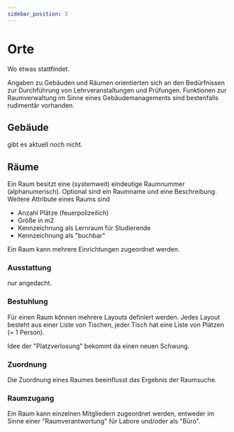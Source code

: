 ```yaml
---
sidebar_position: 3
---
```


# Orte

Wo etwas stattfindet.

Angaben zu Gebäuden und Räumen orientierten sich an den Bedürfnissen zur Durchführung von Lehrveranstaltungen und Prüfungen. Funktionen zur Raumverwaltung im Sinne eines Gebäudemanagements sind bestenfalls rudimentär vorhanden.

## Gebäude

gibt es aktuell noch nicht.

## Räume

Ein Raum besitzt eine (systemweit) eindeutige Raumnummer (alphanumerisch). Optional sind ein Raumname und eine Beschreibung. Weitere Attribute eines Raums sind

- Anzahl Plätze (feuerpolizeilich)
- Größe in m2
- Kennzeichnung als Lernraum für Studierende
- Kennzeichnung als "buchbar"

Ein Raum kann mehrere Einrichtungen zugeordnet werden.

### Ausstattung

nur angedacht.

### Bestuhlung

Für einen Raum können mehrere Layouts definiert werden. Jedes Layout besteht aus einer Liste von Tischen, jeder Tisch hat eine Liste von Plätzen (= 1 Person).

Idee der "Platzverlosung" bekommt da einen neuen Schwung.

### Zuordnung

Die Zuordnung eines Raumes beeinflusst das Ergebnis der Raumsuche.

### Raumzugang

Ein Raum kann einzelnen Mitgliedern zugeordnet werden, entweder im Sinne einer "Raumverantwortung" für Labore und/oder als "Büro".
 

